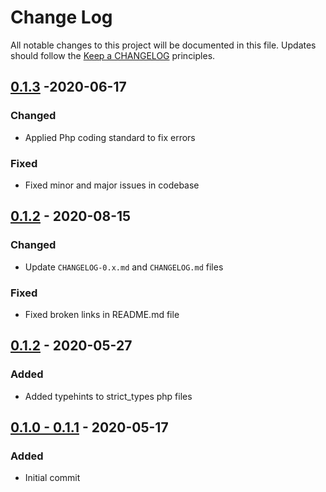 # Change Log

All notable changes to this project will be documented in this file.
Updates should follow the [Keep a CHANGELOG](https://keepachangelog.com/) principles.

## [0.1.3] -2020-06-17
### Changed
- Applied Php coding standard to fix errors

### Fixed
- Fixed minor and major issues in codebase

## [0.1.2] - 2020-08-15
### Changed
- Update `CHANGELOG-0.x.md` and `CHANGELOG.md` files

### Fixed
- Fixed broken links in README.md file

## [0.1.2] - 2020-05-27
### Added
- Added typehints to strict_types php files

## [0.1.0 - 0.1.1] - 2020-05-17
### Added
- Initial commit

[0.1.3]: https://github.com/biurad/php-flysystem/compare/v0.1.2...v0.1.3
[0.1.2]: https://github.com/biurad/php-flysystem/compare/v0.1.1...v0.1.2
[0.1.0 - 0.1.1]: https://github.com/biurad/php-flysystem/compare/v0.1.0...v0.1.1
